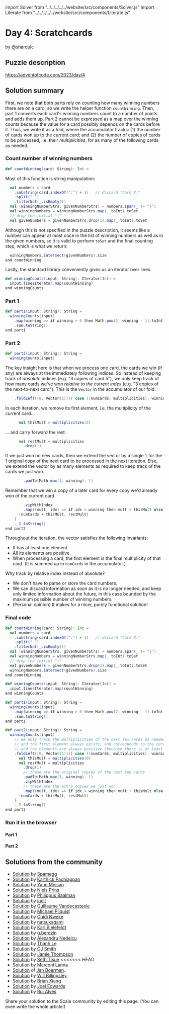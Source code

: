 import Solver from "../../../../../website/src/components/Solver.js"
import Literate from "../../../../../website/src/components/Literate.js"

# Day 4: Scratchcards

by [@shardulc](https://github.com/shardulc)

## Puzzle description

https://adventofcode.com/2023/day/4

## Solution summary

First, we note that both parts rely on counting how many winning numbers there
are on a card, so we write the helper function `countWinning`. Then, part 1
converts each card's winning numbers count to a number of points and adds them
up. Part 2 cannot be expressed as a map over the winning counts because the
value for a card possibly depends on the cards before it. Thus, we write it as a
fold, where the accumulator tracks: (1) the number of cards won up to the
current card; and (2) the number of copies of cards to be processed, i.e. their
*multiplicities*, for as many of the following cards as needed.

### Count number of winning numbers

<Literate>

```scala
def countWinning(card: String): Int =
```
Most of this function is string manipulation:
```scala
  val numbers = card
    .substring(card.indexOf(":") + 1)   // discard "Card X:"
    .split(" ")
    .filterNot(_.isEmpty())
  val (winningNumberStrs, givenNumberStrs) = numbers.span(_ != "|")
  val winningNumbers = winningNumberStrs.map(_.toInt).toSet
  // drop the initial "|"
  val givenNumbers = givenNumberStrs.drop(1).map(_.toInt).toSet
```
Although this is not specified in the puzzle description, it seems like a number
can appear at most once in the list of winning numbers as well as in the given
numbers, so it is valid to perform `toSet` and the final counting step, which is
what we return:

```scala
  winningNumbers.intersect(givenNumbers).size
end countWinning
```

</Literate>

Lastly, the standard library conveniently gives us an iterator over lines.

```scala
def winningCounts(input: String): Iterator[Int] =
  input.linesIterator.map(countWinning)
end winningCounts
```

### Part 1

```scala
def part1(input: String): String =
  winningCounts(input)
    .map(winning => if winning > 0 then Math.pow(2, winning - 1).toInt else 0)
    .sum.toString()
end part1
```

### Part 2

<Literate>

```scala
def part2(input: String): String =
  winningCounts(input)
```

The key insight here is that when we process one card, the cards we win (if any)
are always at the immediately following indices. So instead of keeping track of
*absolute* indices (e.g. "3 copies of card 5"), we only keep track of how many
cards we've won *relative to the current index* (e.g. "3 copies of the
next-to-next card"). This is the `Vector` in the accumulator of our fold.

```scala
    .foldLeft((0, Vector(1))){ case ((numCards, multiplicities), winning) =>
```

In each iteration, we remove its first element, i.e. the multiplicity of the
current card...

```scala
      val thisMult = multiplicities(0)
```

... and carry forward the rest:

```scala
      val restMult = multiplicities
        .drop(1)
```

If we just won no new cards, then we extend the vector by a single `1` for the 1
original copy of the next card to be processed in the next iteration. Else, we
extend the vector by as many elements as required to keep track of the cards we
just won.

```scala
        .padTo(Math.max(1, winning), 1)
```

Remember that we win a copy of a later card for every copy we'd already won of
the current card.

```scala
        .zipWithIndex
        .map((mult, idx) => if idx < winning then mult + thisMult else mult)
      (numCards + thisMult, restMult)
    }
    ._1.toString()
end part2
```

</Literate>

Throughout the iteration, the vector satisfies the following invariants:
* It has at least one element.
* All its elements are positive.
* When processing a card, the first element is the final multiplicity of that
  card. (It is summed up in `numCards` in the accumulator.)

Why track by relative index instead of absolute?
* We don't have to parse or store the card numbers.
* We can discard information as soon as it is no longer needed, and keep only
  limited information about the future, in this case bounded by the maximum
  possible number of winning numbers.
* (Personal opinion) It makes for a nicer, purely functional solution!

### Final code

```scala
def countWinning(card: String): Int =
  val numbers = card
    .substring(card.indexOf(":") + 1)   // discard "Card X:"
    .split(" ")
    .filterNot(_.isEmpty())
  val (winningNumberStrs, givenNumberStrs) = numbers.span(_ != "|")
  val winningNumbers = winningNumberStrs.map(_.toInt).toSet
  // drop the initial "|"
  val givenNumbers = givenNumberStrs.drop(1).map(_.toInt).toSet
  winningNumbers.intersect(givenNumbers).size
end countWinning

def winningCounts(input: String): Iterator[Int] =
  input.linesIterator.map(countWinning)
end winningCounts

def part1(input: String): String =
  winningCounts(input)
    .map(winning => if winning > 0 then Math.pow(2, winning - 1).toInt else 0)
    .sum.toString()
end part1

def part2(input: String): String =
  winningCounts(input)
    // we only track the multiplicities of the next few cards as needed, not all of them;
    // and the first element always exists, and corresponds to the current card;
    // and the elements are always positive (because there is at least 1 original copy of each card)
    .foldLeft((0, Vector(1))){ case ((numCards, multiplicities), winning) =>
      val thisMult = multiplicities(0)
      val restMult = multiplicities
        .drop(1)
        // these are the original copies of the next few cards
        .padTo(Math.max(1, winning), 1)
        .zipWithIndex
        // these are the extra copies we just won
        .map((mult, idx) => if idx < winning then mult + thisMult else mult)
      (numCards + thisMult, restMult)
    }
    ._1.toString()
end part2
```

### Run it in the browser

#### Part 1

<Solver puzzle="day04-part1" year="2023"/>

#### Part 2

<Solver puzzle="day04-part2" year="2023"/>

## Solutions from the community

- [Solution](https://github.com/spamegg1/advent-of-code-2023-scala/blob/solutions/04.worksheet.sc#L116) by [Spamegg](https://github.com/spamegg1)
- [Solution](https://github.com/pkarthick/AdventOfCode/blob/master/2023/scala/src/main/scala/day04.scala) by [Karthick Pachiappan](https://github.com/pkarthick)
- [Solution](https://github.com/YannMoisan/advent-of-code/blob/master/2023/src/main/scala/Day4.scala) by [Yann Moisan](https://github.com/YannMoisan)
- [Solution](https://github.com/prinsniels/AdventOfCode2023/blob/main/src/main/scala/solutions/day04.scala) by [Niels Prins](https://github.com/prinsniels)
- [Solution](https://github.com/Philippus/adventofcode/blob/main/src/main/scala/adventofcode2023/day4/Day4.scala) by [Philippus Baalman](https://github.com/philippus)
- [Solution](https://github.com/jnclt/adventofcode2023/blob/main/day04/scratchcards.sc) by [jnclt](https://github.com/jnclt)
- [Solution](https://github.com/guycastle/advent_of_code_2023/blob/main/src/main/scala/days/day04/DayFour.scala) by [Guillaume Vandecasteele](https://github.com/guycastle)
- [Solution](https://github.com/mpilquist/aoc/blob/main/2023/day4.sc) by [Michael Pilquist](https://github.com/mpilquist)
- [Solution](https://github.com/ChidiRnweke/AOC23/blob/main/src/main/scala/day4.scala) by [Chidi Nweke](https://github.com/ChidiRnweke)
- [Solution](https://git.dtth.ch/nki/aoc2023/src/branch/master/Day4.scala) by [natsukagami](https://github.com/natsukagami)
- [Solution](https://github.com/kbielefe/advent-of-code/blob/master/2023/src/main/scala/4.scala) by [Karl Bielefeldt](https://github.com/kbielefe)
- [Solution](https://github.com/GrigoriiBerezin/advent_code_2023/tree/master/task04/src/main/scala) by [g.berezin](https://github.com/GrigoriiBerezin)
- [Solution](https://github.com/alexandru/advent-of-code/blob/main/scala3/2023/src/main/scala/day4.scala) by [Alexandru Nedelcu](https://github.com/alexandru/)
- [Solution](https://github.com/lenguyenthanh/aoc-2023/blob/main/Day04.scala) by [Thanh Le](https://github.com/lenguyenthanh)
- [Solution](https://gist.github.com/CJSmith-0141/11981323258a79e497539639763777e4) by [CJ Smith](https://github.com/CJSmith-0141/)
- [Solution](https://github.com/bishabosha/advent-of-code-2023/blob/main/2023-day04.scala) by [Jamie Thompson](https://github.com/bishabosha)
- [Solution](https://github.com/SethTisue/adventofcode/blob/main/2023/src/test/scala/Day04.scala) by [Seth Tisue](https://github.com/SethTisue/)
<<<<<<< HEAD
- [Solution](https://github.com/marconilanna/advent-of-code/blob/master/2023/Day04.scala) by [Marconi Lanna](https://github.com/marconilanna)
- [Solution](https://github.com/Jannyboy11/AdventOfCode2023/blob/master/src/main/scala/day04/Day04.scala) of [Jan Boerman](https://twitter.com/JanBoerman95).
- [Solution](https://github.com/wbillingsley/advent-of-code-2023-scala/blob/star8b/solver.scala) by [Will Billingsley](https://github.com/wbillingsley)
- [Solution](https://github.com/bxiang/advent-of-code-2023/blob/main/src/main/scala/com/aoc/Day04.scala) by [Brian Xiang](https://github.com/bxiang/)
- [Solution](https://github.com/joeledwards/advent-of-code/blob/master/2023/src/main/scala/com/buzuli/advent/days/day4.scala) by [Joel Edwards](https://github.com/joeledwards/)
- [Solution](https://github.com/xRuiAlves/advent-of-code-2023/blob/main/Day4.scala) by [Rui Alves](https://github.com/xRuiAlves/)

Share your solution to the Scala community by editing this page. (You can even write the whole article!)
